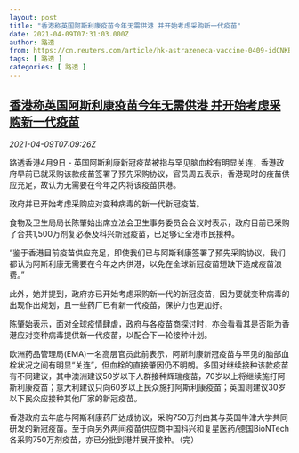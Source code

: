 ```yaml
---
layout: post
title: "香港称英国阿斯利康疫苗今年无需供港 并开始考虑采购新一代疫苗"
date: 2021-04-09T07:31:03.000Z
author: 路透
from: https://cn.reuters.com/article/hk-astrazeneca-vaccine-0409-idCNKBS2BW0RV
tags: [ 路透 ]
categories: [ 路透 ]
---
```

<!--1617953463000-->
[香港称英国阿斯利康疫苗今年无需供港 并开始考虑采购新一代疫苗](https://cn.reuters.com/article/hk-astrazeneca-vaccine-0409-idCNKBS2BW0RV)
------

<div>
<div><i>2021-04-09T07:09:26Z</i></div><p>路透香港4月9日 - 英国阿斯利康新冠疫苗被指与罕见脑血栓有明显关连，香港政府早前已就采购该款疫苗签署了预先采购协议，官员周五表示，香港现时的疫苗供应充足，故认为无需要在今年之内将该疫苗供港。</p><p>政府并已开始考虑采购应对变种病毒的新一代新冠疫苗。</p><p>食物及卫生局局长陈肇始出席立法会卫生事务委员会会议时表示，政府目前已采购了合共1,500万剂复必泰及科兴新冠疫苗，已足够让全港市民接种。</p><p>“鉴于香港目前疫苗供应充足，即使我们已与阿斯利康签署了预先采购协议，我们都认为阿斯利康无需要在今年之内供港，以免在全球新冠疫苗短缺下造成疫苗浪费。”</p><p>此外，她并提到，政府亦已开始考虑采购新一代的新冠疫苗，因为要就变种病毒的出现作出规划，且一些药厂已有新一代疫苗，保护力也更加好。</p><p>陈肇始表示，面对全球疫情肆虐，政府与各疫苗商探讨时，亦会看看其是否能为香港应对变种病毒提供新一代疫苗，以配合下一轮接种计划。</p><p>欧洲药品管理局(EMA)一名高层官员此前表示，阿斯利康新冠疫苗与罕见的脑部血栓状况之间有明显“关连”，但血栓的直接肇因仍不明朗。多国对继续接种该款疫苗有不同建议，其中澳洲建议50岁以下人群接种辉瑞疫苗，70岁以上将继续施打阿斯利康疫苗；意大利建议只向60岁以上民众施打阿斯利康疫苗；英国则建议30岁以下民众应接种其他厂家的新冠疫苗。</p><p>香港政府去年底与阿斯利康药厂达成协议，采购750万剂由其与英国牛津大学共同研发的新冠疫苗。至于向另外两间疫苗供应商中国科兴和复星医药/德国BioNTech各采购750万剂疫苗，亦已分批到港并展开接种。（完）</p>
</div>
